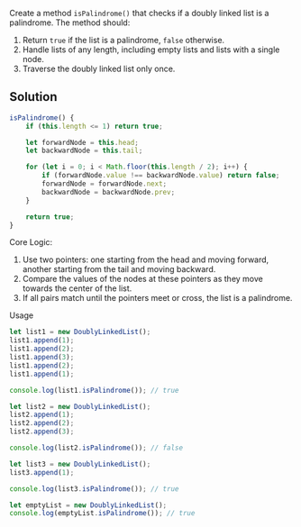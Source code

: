 Create a method `isPalindrome()` that checks if a doubly linked list is a palindrome. The method should:
1. Return `true` if the list is a palindrome, `false` otherwise.
2. Handle lists of any length, including empty lists and lists with a single node.
3. Traverse the doubly linked list only once.

## Solution

```javascript
isPalindrome() {
    if (this.length <= 1) return true;

    let forwardNode = this.head;
    let backwardNode = this.tail;

    for (let i = 0; i < Math.floor(this.length / 2); i++) {
        if (forwardNode.value !== backwardNode.value) return false;
        forwardNode = forwardNode.next;
        backwardNode = backwardNode.prev;
    }

    return true;
}
```

Core Logic:
1. Use two pointers: one starting from the head and moving forward, another starting from the tail and moving backward.
2. Compare the values of the nodes at these pointers as they move towards the center of the list.
3. If all pairs match until the pointers meet or cross, the list is a palindrome.

Usage

```javascript
let list1 = new DoublyLinkedList();
list1.append(1);
list1.append(2);
list1.append(3);
list1.append(2);
list1.append(1);

console.log(list1.isPalindrome()); // true

let list2 = new DoublyLinkedList();
list2.append(1);
list2.append(2);
list2.append(3);

console.log(list2.isPalindrome()); // false

let list3 = new DoublyLinkedList();
list3.append(1);

console.log(list3.isPalindrome()); // true

let emptyList = new DoublyLinkedList();
console.log(emptyList.isPalindrome()); // true
```
